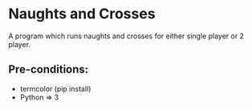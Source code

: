 # Naughts and Crosses 

A program which runs naughts and crosses for either single player or 2 player.

## Pre-conditions: 
- termcolor (pip install)
- Python => 3

